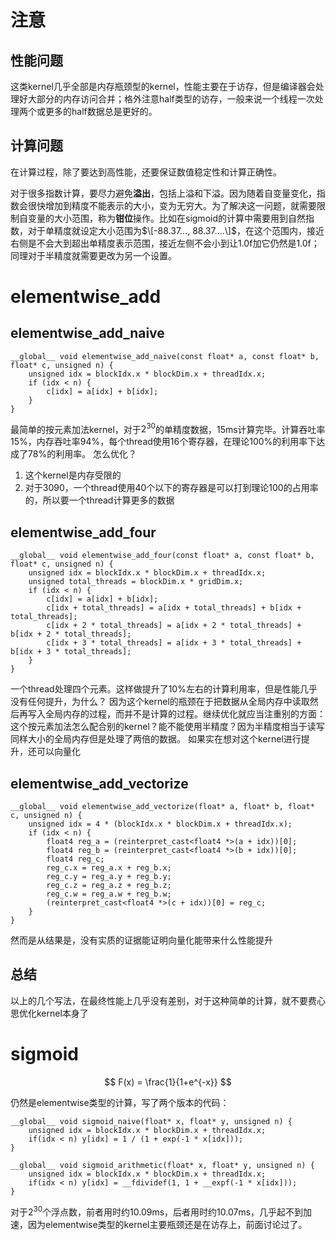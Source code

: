 # 注意

## 性能问题

这类kernel几乎全部是内存瓶颈型的kernel，性能主要在于访存，但是编译器会处理好大部分的内存访问合并；格外注意half类型的访存，一般来说一个线程一次处理两个或更多的half数据总是更好的。

## 计算问题

在计算过程，除了要达到高性能，还要保证数值稳定性和计算正确性。

对于很多指数计算，要尽力避免**溢出**，包括上溢和下溢。因为随着自变量变化，指数会很快增加到精度不能表示的大小，变为无穷大。为了解决这一问题，就需要限制自变量的大小范围，称为**钳位**操作。比如在sigmoid的计算中需要用到自然指数，对于单精度就设定大小范围为$\[-88.37..., 88.37....\]$，在这个范围内，接近右侧是不会大到超出单精度表示范围，接近左侧不会小到让1.0f加它仍然是1.0f；同理对于半精度就需要更改为另一个设置。


# elementwise_add

## elementwise_add_naive

```cuda
__global__ void elementwise_add_naive(const float* a, const float* b, float* c, unsigned n) {
    unsigned idx = blockIdx.x * blockDim.x + threadIdx.x;
    if (idx < n) {
        c[idx] = a[idx] + b[idx];
    }
}
```

最简单的按元素加法kernel，对于$2^{30}$的单精度数据，15ms计算完毕。计算吞吐率15%，内存吞吐率94%，每个thread使用16个寄存器，在理论100%的利用率下达成了78%的利用率。
怎么优化？
1. 这个kernel是内存受限的
2. 对于3090，一个thread使用40个以下的寄存器是可以打到理论100的占用率的，所以要一个thread计算更多的数据

## elementwise_add_four

```cuda
__global__ void elementwise_add_four(const float* a, const float* b, float* c, unsigned n) {
    unsigned idx = blockIdx.x * blockDim.x + threadIdx.x;
    unsigned total_threads = blockDim.x * gridDim.x;
    if (idx < n) {
        c[idx] = a[idx] + b[idx];
        c[idx + total_threads] = a[idx + total_threads] + b[idx + total_threads];
        c[idx + 2 * total_threads] = a[idx + 2 * total_threads] + b[idx + 2 * total_threads];
        c[idx + 3 * total_threads] = a[idx + 3 * total_threads] + b[idx + 3 * total_threads];
    }
}
```

一个thread处理四个元素。这样做提升了10%左右的计算利用率，但是性能几乎没有任何提升，为什么？
因为这个kernel的瓶颈在于把数据从全局内存中读取然后再写入全局内存的过程，而并不是计算的过程。继续优化就应当注重别的方面：这个按元素加法怎么配合别的kernel？能不能使用半精度？因为半精度相当于读写同样大小的全局内存但是处理了两倍的数据。
如果实在想对这个kernel进行提升，还可以向量化

## elementwise_add_vectorize

```cuda
__global__ void elementwise_add_vectorize(float* a, float* b, float* c, unsigned n) {
    unsigned idx = 4 * (blockIdx.x * blockDim.x + threadIdx.x);
    if (idx < n) {
        float4 reg_a = (reinterpret_cast<float4 *>(a + idx))[0];
        float4 reg_b = (reinterpret_cast<float4 *>(b + idx))[0];
        float4 reg_c;
        reg_c.x = reg_a.x + reg_b.x;
        reg_c.y = reg_a.y + reg_b.y;
        reg_c.z = reg_a.z + reg_b.z;
        reg_c.w = reg_a.w + reg_b.w;
        (reinterpret_cast<float4 *>(c + idx))[0] = reg_c;
    }
}
```

然而是从结果是，没有实质的证据能证明向量化能带来什么性能提升


## 总结

以上的几个写法，在最终性能上几乎没有差别，对于这种简单的计算，就不要费心思优化kernel本身了

# sigmoid

$$
F(x) = \frac{1}{1+e^{-x}}
$$

仍然是elementwise类型的计算，写了两个版本的代码：
```cuda
__global__ void sigmoid_naive(float* x, float* y, unsigned n) {
    unsigned idx = blockIdx.x * blockDim.x + threadIdx.x;
    if(idx < n) y[idx] = 1 / (1 + exp(-1 * x[idx]));
}

__global__ void sigmoid_arithmetic(float* x, float* y, unsigned n) {
    unsigned idx = blockIdx.x * blockDim.x + threadIdx.x;
    if(idx < n) y[idx] = __fdividef(1, 1 + __expf(-1 * x[idx]));
}
```

对于$2^{30}$个浮点数，前者用时约10.09ms，后者用时约10.07ms，几乎起不到加速，因为elementwise类型的kernel主要瓶颈还是在访存上，前面讨论过了。

